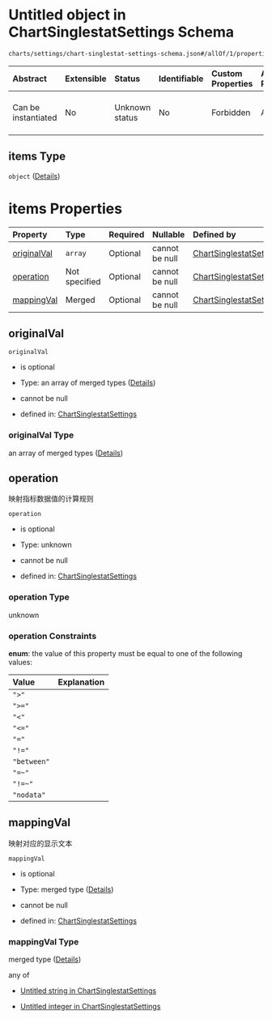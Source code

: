 # Untitled object in ChartSinglestatSettings Schema

```txt
charts/settings/chart-singlestat-settings-schema.json#/allOf/1/properties/mappings/items
```



| Abstract            | Extensible | Status         | Identifiable | Custom Properties | Additional Properties | Access Restrictions | Defined In                                                                                                                     |
| :------------------ | :--------- | :------------- | :----------- | :---------------- | :-------------------- | :------------------ | :----------------------------------------------------------------------------------------------------------------------------- |
| Can be instantiated | No         | Unknown status | No           | Forbidden         | Allowed               | none                | [chart-singlestat-settings-schema.json\*](../out/charts/settings/chart-singlestat-settings-schema.json "open original schema") |

## items Type

`object` ([Details](chart-singlestat-settings-schema-allof-1-properties-mappings-items.md))

# items Properties

| Property                    | Type          | Required | Nullable       | Defined by                                                                                                                                                                                                                                |
| :-------------------------- | :------------ | :------- | :------------- | :---------------------------------------------------------------------------------------------------------------------------------------------------------------------------------------------------------------------------------------- |
| [originalVal](#originalval) | `array`       | Optional | cannot be null | [ChartSinglestatSettings](chart-singlestat-settings-schema-allof-1-properties-mappings-items-properties-originalval.md "charts/settings/chart-singlestat-settings-schema.json#/allOf/1/properties/mappings/items/properties/originalVal") |
| [operation](#operation)     | Not specified | Optional | cannot be null | [ChartSinglestatSettings](chart-singlestat-settings-schema-allof-1-properties-mappings-items-properties-operation.md "charts/settings/chart-singlestat-settings-schema.json#/allOf/1/properties/mappings/items/properties/operation")     |
| [mappingVal](#mappingval)   | Merged        | Optional | cannot be null | [ChartSinglestatSettings](chart-singlestat-settings-schema-allof-1-properties-mappings-items-properties-mappingval.md "charts/settings/chart-singlestat-settings-schema.json#/allOf/1/properties/mappings/items/properties/mappingVal")   |

## originalVal



`originalVal`

* is optional

* Type: an array of merged types ([Details](chart-singlestat-settings-schema-allof-1-properties-mappings-items-properties-originalval-items.md))

* cannot be null

* defined in: [ChartSinglestatSettings](chart-singlestat-settings-schema-allof-1-properties-mappings-items-properties-originalval.md "charts/settings/chart-singlestat-settings-schema.json#/allOf/1/properties/mappings/items/properties/originalVal")

### originalVal Type

an array of merged types ([Details](chart-singlestat-settings-schema-allof-1-properties-mappings-items-properties-originalval-items.md))

## operation

映射指标数据值的计算规则

`operation`

* is optional

* Type: unknown

* cannot be null

* defined in: [ChartSinglestatSettings](chart-singlestat-settings-schema-allof-1-properties-mappings-items-properties-operation.md "charts/settings/chart-singlestat-settings-schema.json#/allOf/1/properties/mappings/items/properties/operation")

### operation Type

unknown

### operation Constraints

**enum**: the value of this property must be equal to one of the following values:

| Value       | Explanation |
| :---------- | :---------- |
| `">"`       |             |
| `">="`      |             |
| `"<"`       |             |
| `"<="`      |             |
| `"="`       |             |
| `"!="`      |             |
| `"between"` |             |
| `"=~"`      |             |
| `"!=~"`     |             |
| `"nodata"`  |             |

## mappingVal

映射对应的显示文本

`mappingVal`

* is optional

* Type: merged type ([Details](chart-singlestat-settings-schema-allof-1-properties-mappings-items-properties-mappingval.md))

* cannot be null

* defined in: [ChartSinglestatSettings](chart-singlestat-settings-schema-allof-1-properties-mappings-items-properties-mappingval.md "charts/settings/chart-singlestat-settings-schema.json#/allOf/1/properties/mappings/items/properties/mappingVal")

### mappingVal Type

merged type ([Details](chart-singlestat-settings-schema-allof-1-properties-mappings-items-properties-mappingval.md))

any of

* [Untitled string in ChartSinglestatSettings](chart-singlestat-settings-schema-allof-1-properties-mappings-items-properties-mappingval-anyof-0.md "check type definition")

* [Untitled integer in ChartSinglestatSettings](chart-singlestat-settings-schema-allof-1-properties-mappings-items-properties-mappingval-anyof-1.md "check type definition")

